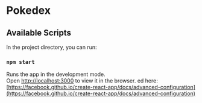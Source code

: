 # Pokedex

## Available Scripts

In the project directory, you can run:

### `npm start`

Runs the app in the development mode.\
Open [http://localhost:3000](http://localhost:3000) to view it in the browser.
ed here: [https://facebook.github.io/create-react-app/docs/advanced-configuration](https://facebook.github.io/create-react-app/docs/advanced-configuration)


